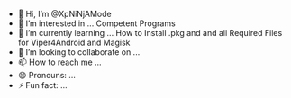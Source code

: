 - 👋 Hi, I’m @XpNiNjAMode
- 👀 I’m interested in ... Competent Programs
- 🌱 I’m currently learning ... How to Install .pkg and and all Required Files for Viper4Android and Magisk
- 💞️ I’m looking to collaborate on ...
- 📫 How to reach me ...
- 😄 Pronouns: ...
- ⚡ Fun fact: ...

<!---
XpNiNjAMode/XpNiNjAMode is a ✨ special ✨ repository because its `README.md` (this file) appears on your GitHub profile.
You can click the Preview link to take a look at your changes.
--->
